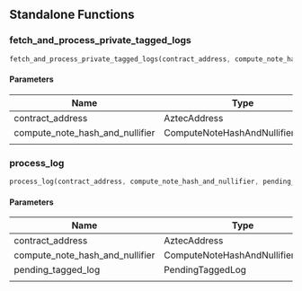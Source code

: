 ## Standalone Functions

### fetch_and_process_private_tagged_logs

```rust
fetch_and_process_private_tagged_logs(contract_address, compute_note_hash_and_nullifier, );
```

#### Parameters
| Name | Type |
| --- | --- |
| contract_address | AztecAddress |
| compute_note_hash_and_nullifier | ComputeNoteHashAndNullifier&lt;Env&gt; |
|  |  |

### process_log

```rust
process_log(contract_address, compute_note_hash_and_nullifier, pending_tagged_log, );
```

#### Parameters
| Name | Type |
| --- | --- |
| contract_address | AztecAddress |
| compute_note_hash_and_nullifier | ComputeNoteHashAndNullifier&lt;Env&gt; |
| pending_tagged_log | PendingTaggedLog |
|  |  |

